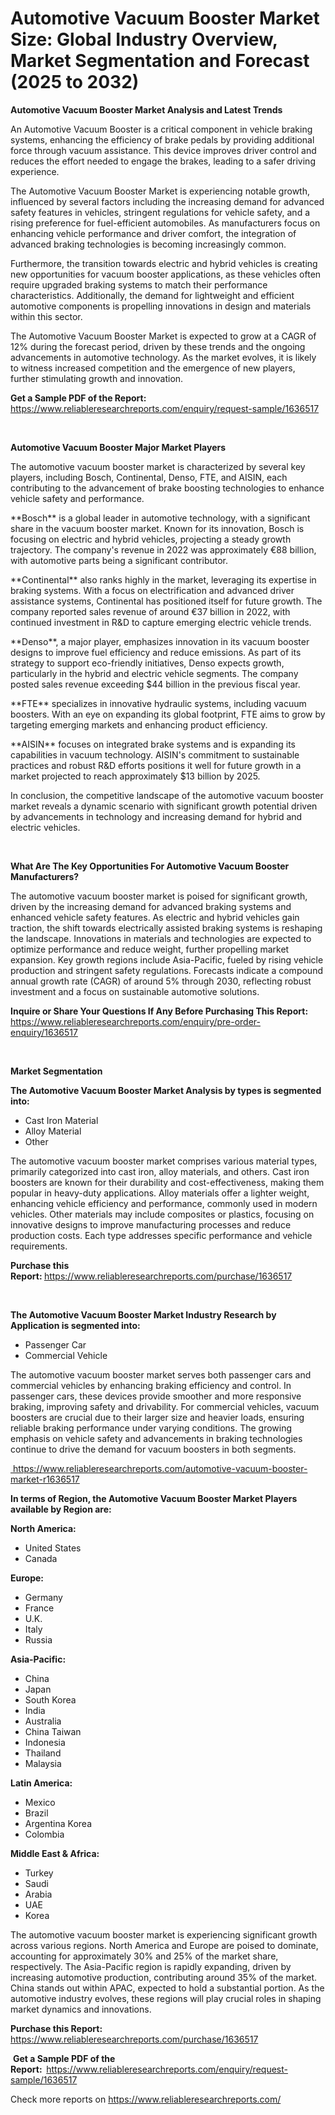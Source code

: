 <p><h1>Automotive Vacuum Booster Market Size: Global Industry Overview, Market Segmentation and Forecast (2025 to 2032)</h1></p><p><strong>Automotive Vacuum Booster Market Analysis and Latest Trends</strong></p>
<p><p>An Automotive Vacuum Booster is a critical component in vehicle braking systems, enhancing the efficiency of brake pedals by providing additional force through vacuum assistance. This device improves driver control and reduces the effort needed to engage the brakes, leading to a safer driving experience.</p><p>The Automotive Vacuum Booster Market is experiencing notable growth, influenced by several factors including the increasing demand for advanced safety features in vehicles, stringent regulations for vehicle safety, and a rising preference for fuel-efficient automobiles. As manufacturers focus on enhancing vehicle performance and driver comfort, the integration of advanced braking technologies is becoming increasingly common. </p><p>Furthermore, the transition towards electric and hybrid vehicles is creating new opportunities for vacuum booster applications, as these vehicles often require upgraded braking systems to match their performance characteristics. Additionally, the demand for lightweight and efficient automotive components is propelling innovations in design and materials within this sector.</p><p>The Automotive Vacuum Booster Market is expected to grow at a CAGR of 12% during the forecast period, driven by these trends and the ongoing advancements in automotive technology. As the market evolves, it is likely to witness increased competition and the emergence of new players, further stimulating growth and innovation.</p></p>
<p><strong>Get a Sample PDF of the Report:&nbsp;</strong> <a href="https://www.reliableresearchreports.com/enquiry/request-sample/1636517?utm_campaign=3561&utm_medium=2&utm_source=Github&utm_content=ia&utm_term=23032025&utm_id=automotive-vacuum-booster">https://www.reliableresearchreports.com/enquiry/request-sample/1636517</a></p>
<p>&nbsp;</p>
<p><strong>Automotive Vacuum Booster Major Market Players</strong></p>
<p><p>The automotive vacuum booster market is characterized by several key players, including Bosch, Continental, Denso, FTE, and AISIN, each contributing to the advancement of brake boosting technologies to enhance vehicle safety and performance.</p><p>**Bosch** is a global leader in automotive technology, with a significant share in the vacuum booster market. Known for its innovation, Bosch is focusing on electric and hybrid vehicles, projecting a steady growth trajectory. The company's revenue in 2022 was approximately €88 billion, with automotive parts being a significant contributor.</p><p>**Continental** also ranks highly in the market, leveraging its expertise in braking systems. With a focus on electrification and advanced driver assistance systems, Continental has positioned itself for future growth. The company reported sales revenue of around €37 billion in 2022, with continued investment in R&D to capture emerging electric vehicle trends.</p><p>**Denso**, a major player, emphasizes innovation in its vacuum booster designs to improve fuel efficiency and reduce emissions. As part of its strategy to support eco-friendly initiatives, Denso expects growth, particularly in the hybrid and electric vehicle segments. The company posted sales revenue exceeding $44 billion in the previous fiscal year.</p><p>**FTE** specializes in innovative hydraulic systems, including vacuum boosters. With an eye on expanding its global footprint, FTE aims to grow by targeting emerging markets and enhancing product efficiency. </p><p>**AISIN** focuses on integrated brake systems and is expanding its capabilities in vacuum technology. AISIN's commitment to sustainable practices and robust R&D efforts positions it well for future growth in a market projected to reach approximately $13 billion by 2025.</p><p>In conclusion, the competitive landscape of the automotive vacuum booster market reveals a dynamic scenario with significant growth potential driven by advancements in technology and increasing demand for hybrid and electric vehicles.</p></p>
<p>&nbsp;</p>
<p><strong>What Are The Key Opportunities For Automotive Vacuum Booster Manufacturers?</strong></p>
<p><p>The automotive vacuum booster market is poised for significant growth, driven by the increasing demand for advanced braking systems and enhanced vehicle safety features. As electric and hybrid vehicles gain traction, the shift towards electrically assisted braking systems is reshaping the landscape. Innovations in materials and technologies are expected to optimize performance and reduce weight, further propelling market expansion. Key growth regions include Asia-Pacific, fueled by rising vehicle production and stringent safety regulations. Forecasts indicate a compound annual growth rate (CAGR) of around 5% through 2030, reflecting robust investment and a focus on sustainable automotive solutions.</p></p>
<p><strong>Inquire or Share Your Questions If Any Before Purchasing This Report:</strong> <a href="https://www.reliableresearchreports.com/enquiry/pre-order-enquiry/1636517?utm_campaign=3561&utm_medium=2&utm_source=Github&utm_content=ia&utm_term=23032025&utm_id=automotive-vacuum-booster">https://www.reliableresearchreports.com/enquiry/pre-order-enquiry/1636517</a></p>
<p>&nbsp;</p>
<p><strong>Market Segmentation</strong></p>
<p><strong>The Automotive Vacuum Booster Market Analysis by types is segmented into:</strong></p>
<p><ul><li>Cast Iron Material</li><li>Alloy Material</li><li>Other</li></ul></p>
<p><p>The automotive vacuum booster market comprises various material types, primarily categorized into cast iron, alloy materials, and others. Cast iron boosters are known for their durability and cost-effectiveness, making them popular in heavy-duty applications. Alloy materials offer a lighter weight, enhancing vehicle efficiency and performance, commonly used in modern vehicles. Other materials may include composites or plastics, focusing on innovative designs to improve manufacturing processes and reduce production costs. Each type addresses specific performance and vehicle requirements.</p></p>
<p><strong>Purchase this Report:&nbsp;</strong><a href="https://www.reliableresearchreports.com/purchase/1636517?utm_campaign=3561&utm_medium=2&utm_source=Github&utm_content=ia&utm_term=23032025&utm_id=automotive-vacuum-booster">https://www.reliableresearchreports.com/purchase/1636517</a></p>
<p>&nbsp;</p>
<p><strong>The Automotive Vacuum Booster Market Industry Research by Application is segmented into:</strong></p>
<p><ul><li>Passenger Car</li><li>Commercial Vehicle</li></ul></p>
<p><p>The automotive vacuum booster market serves both passenger cars and commercial vehicles by enhancing braking efficiency and control. In passenger cars, these devices provide smoother and more responsive braking, improving safety and drivability. For commercial vehicles, vacuum boosters are crucial due to their larger size and heavier loads, ensuring reliable braking performance under varying conditions. The growing emphasis on vehicle safety and advancements in braking technologies continue to drive the demand for vacuum boosters in both segments.</p></p>
<p><a href="https://www.reliableresearchreports.com/automotive-vacuum-booster-market-r1636517?utm_campaign=3561&utm_medium=2&utm_source=Github&utm_content=ia&utm_term=23032025&utm_id=automotive-vacuum-booster">&nbsp;https://www.reliableresearchreports.com/automotive-vacuum-booster-market-r1636517</a></p>
<p><strong>In terms of Region, the Automotive Vacuum Booster Market Players available by Region are:</strong></p>
<p>
    <p> <strong> North America: </strong>
        <ul>
            <li>United States</li>
            <li>Canada</li>
        </ul>
        </p> 
    <p> <strong> Europe: </strong>
        <ul>
            <li>Germany</li>
            <li>France</li>
            <li>U.K.</li>
            <li>Italy</li>
            <li>Russia</li>
        </ul>
        </p> 
    <p> <strong> Asia-Pacific: </strong>
        <ul>
            <li>China</li>
            <li>Japan</li>
            <li>South Korea</li>
            <li>India</li>
            <li>Australia</li>
            <li>China Taiwan</li>
            <li>Indonesia</li>
            <li>Thailand</li>
            <li>Malaysia</li>
        </ul>
        </p> 
    <p> <strong> Latin America: </strong>
        <ul>
            <li>Mexico</li>
            <li>Brazil</li>
            <li>Argentina Korea</li>
            <li>Colombia</li>
        </ul>
        </p> 
    <p> <strong> Middle East & Africa: </strong>
        <ul>
            <li>Turkey</li>
            <li>Saudi</li>
            <li>Arabia</li>
            <li>UAE</li>
            <li>Korea</li>
        </ul>
    </p>
    </p>
<p><p>The automotive vacuum booster market is experiencing significant growth across various regions. North America and Europe are poised to dominate, accounting for approximately 30% and 25% of the market share, respectively. The Asia-Pacific region is rapidly expanding, driven by increasing automotive production, contributing around 35% of the market. China stands out within APAC, expected to hold a substantial portion. As the automotive industry evolves, these regions will play crucial roles in shaping market dynamics and innovations.</p></p>
<p><strong>Purchase this Report: </strong><a href="https://www.reliableresearchreports.com/purchase/1636517?utm_campaign=3561&utm_medium=2&utm_source=Github&utm_content=ia&utm_term=23032025&utm_id=automotive-vacuum-booster">https://www.reliableresearchreports.com/purchase/1636517</a></p>
<p>&nbsp;<strong>Get a Sample PDF of the Report:&nbsp;&nbsp;</strong><a href="https://www.reliableresearchreports.com/enquiry/request-sample/1636517?utm_campaign=3561&utm_medium=2&utm_source=Github&utm_content=ia&utm_term=23032025&utm_id=automotive-vacuum-booster">https://www.reliableresearchreports.com/enquiry/request-sample/1636517</a></p>
<p><strong></strong></p>
<p>Check more reports on <a href="https://www.reliableresearchreports.com/?utm_campaign=3561&utm_medium=2&utm_source=Github&utm_content=ia&utm_term=23032025&utm_id=automotive-vacuum-booster">https://www.reliableresearchreports.com/</a></p>